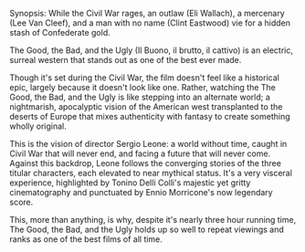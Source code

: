 Synopsis: While the Civil War rages, an outlaw (Eli Wallach), a mercenary (Lee Van Cleef), and a man with no name (Clint Eastwood) vie for a hidden stash of Confederate gold.

The Good, the Bad, and the Ugly (Il Buono, il brutto, il cattivo) is an electric, surreal western that stands out as one of the best ever made.

Though it's set during the Civil War, the film doesn't feel like a historical epic, largely because it doesn't look like one.  Rather, watching the The Good, the Bad, and the Ugly is like stepping into an alternate world; a nightmarish, apocalyptic vision of the American west transplanted to the deserts of Europe that mixes authenticity with fantasy to create something wholly original. 

This is the vision of director Sergio Leone: a world without time, caught in Civil War that will never end, and facing a future that will never come.  Against this backdrop, Leone follows the converging stories of the three titular characters, each elevated to near mythical status.  It's a very visceral experience, highlighted by Tonino Delli Colli's majestic yet gritty cinematography and punctuated by Ennio Morricone's now legendary score. 

This, more than anything, is why, despite it's nearly three hour running time, The Good, the Bad, and the Ugly holds up so well to repeat viewings and ranks as one of the best films of all time.
